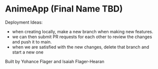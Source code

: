 # AnimeApp (Final Name TBD)

  Deployment Ideas: 
  - when creating locally, make a new branch when making new features.
  - we can then submit PR requests for each other to review the changes and push it to main.
  - when we are satisfied with the new changes, delete that branch and start a new one

Built by Yohance Flager and Isaiah Flager-Hearan
